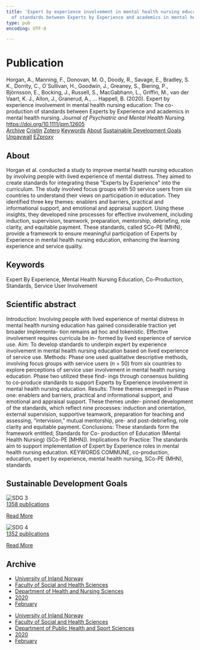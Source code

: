 ```yaml
---
title: 'Expert by experience involvement in mental health nursing education: The co-production
  of standards between Experts by Experience and academics in mental health nursing'
type: pub
encoding: UTF-8

---
```

<h1>Publication</h1>
<article id="csl-bib-container-B88V8S6Z" class="csl-bib-container">
  <div class="csl-bib-body"> <div class="csl-entry">Horgan, A., Manning, F., Donovan, M. O., Doody, R., Savage, E., Bradley, S. K., Dorrity, C., O´Sullivan, H., Goodwin, J., Greaney, S., Biering, P., Björnsson, E., Bocking, J., Russell, S., MacGabhann, L., Griffin, M., van der Vaart, K. J., Allon, J., Granerud, A., … Happell, B. (2020). Expert by experience involvement in mental health nursing education: The co-production of standards between Experts by Experience and academics in mental health nursing. <i>Journal of Psychiatric and Mental Health Nursing</i>. <a href="https://doi.org/10.1111/jpm.12605">https://doi.org/10.1111/jpm.12605</a></div> </div>
  <div class="csl-bib-buttons">
    <a href="#taxonomy-article-B88V8S6Z" alt="archive" class="csl-bib-button">Archive</a>
    <a href="https://app.cristin.no/results/show.jsf?id=1798435" alt="Cristin" class="csl-bib-button">Cristin</a>
    <a href="http://zotero.org/groups/5881554/items/B88V8S6Z" alt="Zotero" class="csl-bib-button">Zotero</a>
    <a href="#keywords-article-B88V8S6Z" alt="keywords" class="csl-bib-button">Keywords</a>
    <a href="#about-article-B88V8S6Z" alt="about_pub" class="csl-bib-button">About</a>
    <a href="#sdg-article-B88V8S6Z" alt="sdg" class="csl-bib-button">Sustainable Development Goals</a>
    <a href="https://cora.ucc.ie/bitstreams/ef02e21a-b219-4527-bc04-856f78018346/download" alt="Unpaywall" class="csl-bib-button">Unpaywall</a>
    <a href="https://cora.ucc.ie/bitstreams/ef02e21a-b219-4527-bc04-856f78018346/download" alt="EZproxy" class="csl-bib-button">EZproxy</a>
  </div>
  <div id="csl-bib-meta-container-B88V8S6Z"></div>
</article>
<div id="csl-bib-meta-B88V8S6Z" class="csl-bib-meta">
  <article id="about-article-B88V8S6Z" class="about_pub-article">
    <h1>About</h1>
    Horgan et al. conducted a study to improve mental health nursing education by involving people with lived experience of mental distress. They aimed to create standards for integrating these "Experts by Experience" into the curriculum. The study involved focus groups with 50 service users from six countries to understand their views on participation in education. They identified three key themes: enablers and barriers, practical and informational support, and emotional and appraisal support. Using these insights, they developed nine processes for effective involvement, including induction, supervision, teamwork, preparation, mentorship, debriefing, role clarity, and equitable payment. These standards, called SCo-PE (MHN), provide a framework to ensure meaningful participation of Experts by Experience in mental health nursing education, enhancing the learning experience and service quality.
  </article>
  <article id="keywords-article-B88V8S6Z" class="keywords-article">
    <h1>Keywords</h1>
    Expert By Experience, Mental Health Nursing Education, Co-Production, Standards, Service User Involvement
  </article>
  <article id="abstract-article-B88V8S6Z" class="abstract-article">
    <h1>Scientific abstract</h1>
    Introduction: Involving people with lived experience of mental distress in mental health nursing education has gained considerable traction yet broader implementa- tion remains ad hoc and tokenistic. Effective involvement requires curricula be in- formed by lived experience of service use. 
Aim: To develop standards to underpin expert by experience involvement in mental health nursing education based on lived experience of service use. 
Methods: Phase one used qualitative descriptive methods, involving focus groups with service users (n = 50) from six countries to explore perceptions of service user involvement in mental health nursing education. Phase two utilized these find- ings through consensus building to co-produce standards to support Experts by Experience involvement in mental health nursing education. 
Results: Three themes emerged in Phase one: enablers and barriers, practical and informational support, and emotional and appraisal support. These themes under- pinned development of the standards, which reflect nine processes: induction and orientation, external supervision, supportive teamwork, preparation for teaching and assessing, “intervision,” mutual mentorship, pre- and post-debriefing, role clarity and equitable payment. 
Conclusions: These standards form the framework entitled; Standards for Co- production of Education (Mental Health Nursing) (SCo-PE [MHN]). 
Implications for Practice: The standards aim to support implementation of Expert by Experience roles in mental health nursing education. 
KEYWORDS 
COMMUNE, co-production, education, expert by experience, mental health nursing, SCo-PE (MHN), standards
  </article>
  <article id="sdg-article-B88V8S6Z" class="sdg-article">
    <h1>Sustainable Development Goals</h1>
    <div class="sdg-container"><div id="sdg3" class="sdg">
        <img src="{{< params subfolder >}}images/sdg/sdg03_en.png" class="image" alt="SDG 3">
        <div class="sdg-overlay">
          <a href="{{< params subfolder >}}en/archive/?sdg=3#archive" class="sdg-publication-count"><span>1358</span> publications</a>
          <p><a href="https://sdgs.un.org/goals/goal3" class="sdg-read-more">Read More</a></p>
        </div>
      </div> <div id="sdg4" class="sdg">
        <img src="{{< params subfolder >}}images/sdg/sdg04_en.png" class="image" alt="SDG 4">
        <div class="sdg-overlay">
          <a href="{{< params subfolder >}}en/archive/?sdg=4#archive" class="sdg-publication-count"><span>1352</span> publications</a>
          <p><a href="https://sdgs.un.org/goals/goal4" class="sdg-read-more">Read More</a></p>
        </div>
      </div></div>
  </article>
  <article id="taxonomy-article-B88V8S6Z" class="taxonomy-article">
    <h1>Archive</h1>
    <ul>
      <li><a href="{{< params subfolder >}}en/archive/?key=3DCRN523">University of Inland Norway</a></li>
      <li><a href="{{< params subfolder >}}en/archive/?key=IDKFS3MX">Faculty of Social and Health Sciences</a></li>
      <li><a href="{{< params subfolder >}}en/archive/?key=GTV4ECMZ">Department of Health and Nursing Sciences</a></li>
      <li><a href="{{< params subfolder >}}en/archive/?key=LNJIKLR2">2020</a></li>
      <li><a href="{{< params subfolder >}}en/archive/?key=N8B9UQSD">February</a></li>
    </ul>
    <ul>
      <li><a href="{{< params subfolder >}}en/archive/?key=3DCRN523">University of Inland Norway</a></li>
      <li><a href="{{< params subfolder >}}en/archive/?key=IDKFS3MX">Faculty of Social and Health Sciences</a></li>
      <li><a href="{{< params subfolder >}}en/archive/?key=FJXE3Z8X">Department of Public Health and Sport Sciences</a></li>
      <li><a href="{{< params subfolder >}}en/archive/?key=6ZJPMG9D">2020</a></li>
      <li><a href="{{< params subfolder >}}en/archive/?key=ILE85RHP">February</a></li>
    </ul>
  </article>
</div>
